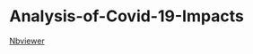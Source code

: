 # Analysis-of-Covid-19-Impacts

<a href="https://nbviewer.org/github/Stefan481997/Analysis-of-Covid-19-Impacts/blob/main/Analysis-of-Covid-19-Impacts.ipynb">Nbviewer</a>
